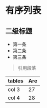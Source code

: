# 有序列表
## 二级标题
* 第一条
* 第二条
* 第三条

> 引用段落

| tables | Are|
|--------|----|
|col 3   | 27 |
|col 4   | 28 |
